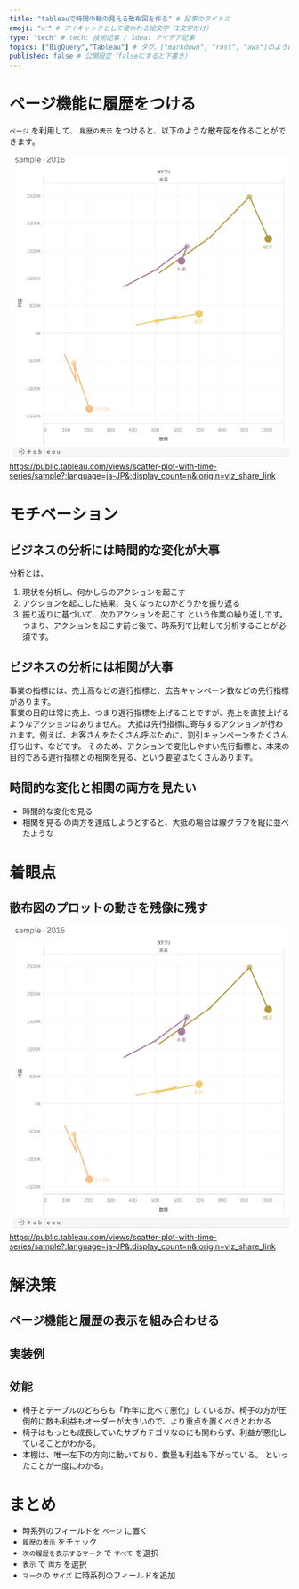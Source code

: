 ```yaml
---
title: "tableauで時間の軸の見える散布図を作る" # 記事のタイトル
emoji: "📈" # アイキャッチとして使われる絵文字（1文字だけ）
type: "tech" # tech: 技術記事 / idea: アイデア記事
topics: ["BigQuery","Tableau"] # タグ。["markdown", "rust", "aws"]のように指定する
published: false # 公開設定（falseにすると下書き）
---
```


# ページ機能に履歴をつける
`ページ` を利用して、 `履歴の表示` をつけると、以下のような散布図を作ることができます。

![](/images/scatter-plot-with-time-series.png)
https://public.tableau.com/views/scatter-plot-with-time-series/sample?:language=ja-JP&:display_count=n&:origin=viz_share_link

# モチベーション
## ビジネスの分析には時間的な変化が大事
分析とは、
1. 現状を分析し、何かしらのアクションを起こす
2. アクションを起こした結果、良くなったのかどうかを振り返る
3. 振り返りに基づいて、次のアクションを起こす
という作業の繰り返しです。
つまり、アクションを起こす前と後で、時系列で比較して分析することが必須です。

## ビジネスの分析には相関が大事
事業の指標には、売上高などの遅行指標と、広告キャンペーン数などの先行指標があります。  
事業の目的は常に売上、つまり遅行指標を上げることですが、売上を直接上げるようなアクションはありません。
大抵は先行指標に寄与するアクションが行われます。例えば、お客さんをたくさん呼ぶために、割引キャンペーンをたくさん打ち出す、などです。
そのため、アクションで変化しやすい先行指標と、本来の目的である遅行指標との相関を見る、という要望はたくさんあります。
## 時間的な変化と相関の両方を見たい
- 時間的な変化を見る
- 相関を見る
の両方を達成しようとすると、大抵の場合は線グラフを縦に並べたような

# 着眼点
## 散布図のプロットの動きを残像に残す

![](/images/scatter-plot-with-time-series.png)
https://public.tableau.com/views/scatter-plot-with-time-series/sample?:language=ja-JP&:display_count=n&:origin=viz_share_link

# 解決策
## ページ機能と履歴の表示を組み合わせる
## 実装例

## 効能
- 椅子とテーブルのどちらも「昨年に比べて悪化」しているが、椅子の方が圧倒的に数も利益もオーダーが大きいので、より重点を置くべきとわかる
- 椅子はもっとも成長していたサブカテゴリなのにも関わらず、利益が悪化していることがわかる。
- 本棚は、唯一左下の方向に動いており、数量も利益も下がっている。
といったことが一度にわかる。


# まとめ
- 時系列のフィールドを `ページ` に置く
- `履歴の表示` をチェック
- `次の履歴を表示するマーク` で `すべて` を選択
- `表示` で `両方` を選択
- `マーク`の `サイズ` に時系列のフィールドを追加